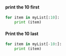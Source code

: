#### print the 10 first
```python
for item in myList[:10]:
    print (item)
```
#### Print the 10 last
```python
for item in myList[-10:]:
    print (item)
```


